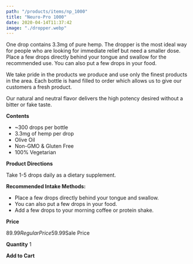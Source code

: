 ```yaml
---
path: "/products/items/np_1000"
title: "Neuro-Pro 1000"
date: 2020-04-14T11:37:42
image: "./dropper.webp"
---
```


One drop contains 3.3mg of pure hemp. The dropper is the most ideal way for people who are looking for immediate relief but need a smaller dose. Place a few drops directly behind your tongue and swallow for the recommended use. You can also put a few drops in your food.

We take pride in the products we produce and use only the finest products in the area. Each bottle is hand filled to order which allows us to give our customers a fresh product.

Our natural and neutral flavor delivers the high potency desired without a bitter or fake taste.

**Contents**

- ~300 drops per bottle
- 3.3mg of hemp per drop
- Olive Oil
- Non-GMO & Gluten Free
- 100% Vegetarian

**Product Directions**

Take 1-5 drops daily as a dietary supplement.

**Recommended Intake Methods:**

- Place a few drops directly behind your tongue and swallow.
- You can also put a few drops in your food.
- Add a few drops to your morning coffee or protein shake.

**Price**

$89.99 Regular Price$59.99Sale Price

**Quantity**
1

**Add to Cart**
